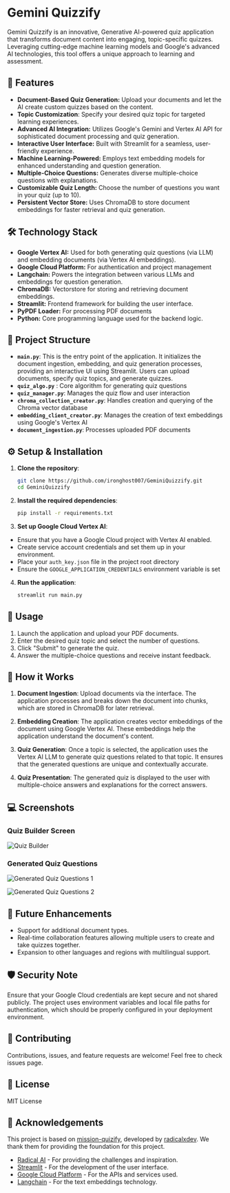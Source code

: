 # Gemini Quizzify

Gemini Quizzify is an innovative, Generative AI-powered quiz application that transforms document content into engaging, topic-specific quizzes. Leveraging cutting-edge machine learning models and Google's advanced AI technologies, this tool offers a unique approach to learning and assessment.

## 🚀 Features
- **Document-Based Quiz Generation:** Upload your documents and let the AI create custom quizzes based on the content.
- **Topic Customization**: Specify your desired quiz topic for targeted learning experiences.
- **Advanced AI Integration:** Utilizes Google's Gemini and Vertex AI API for sophisticated document processing and quiz generation.
- **Interactive User Interface:** Built with Streamlit for a seamless, user-friendly experience.
- **Machine Learning-Powered:** Employs text embedding models for enhanced understanding and question generation.
- **Multiple-Choice Questions:** Generates diverse multiple-choice questions with explanations.
- **Customizable Quiz Length:** Choose the number of questions you want in your quiz (up to 10).
- **Persistent Vector Store:** Uses ChromaDB to store document embeddings for faster retrieval and quiz generation.

## 🛠 Technology Stack
- **Google Vertex AI:** Used for both generating quiz questions (via LLM) and embedding documents (via Vertex AI embeddings).
- **Google Cloud Platform:** For authentication and project management
- **Langchain:** Powers the integration between various LLMs and embeddings for question generation.
- **ChromaDB:** Vectorstore for storing and retrieving document embeddings.
- **Streamlit:** Frontend framework for building the user interface.
- **PyPDF Loader:** For processing PDF documents
- **Python:** Core programming language used for the backend logic.

## 📁 Project Structure

- **`main.py`**: This is the entry point of the application. It initializes the document ingestion, embedding, and quiz generation processes, providing an interactive UI using Streamlit. Users can upload documents, specify quiz topics, and generate quizzes.
- **`quiz_algo.py`** : Core algorithm for generating quiz questions
- **`quiz_manager.py`**: Manages the quiz flow and user interaction
- **`chroma_collection_creator.py`**: Handles creation and querying of the Chroma vector database
- **`embedding_client_creator.py`**: Manages the creation of text embeddings using Google's Vertex AI
- **`document_ingestion.py`**: Processes uploaded PDF documents

## ⚙️ Setup & Installation

1. **Clone the repository**:
   ```bash
   git clone https://github.com/ironghost007/GeminiQuizzify.git
   cd GeminiQuizzify

2. **Install the required dependencies**:
   ```bash
   pip install -r requirements.txt

3. **Set up Google Cloud Vertex AI**:

- Ensure that you have a Google Cloud project with Vertex AI enabled.
- Create service account credentials and set them up in your environment.
- Place your `auth_key.json` file in the project root directory
- Ensure the `GOOGLE_APPLICATION_CREDENTIALS` environment variable is set

4. **Run the application**:
    ```bash
    streamlit run main.py
    
## 📘 Usage
1. Launch the application and upload your PDF documents.
2. Enter the desired quiz topic and select the number of questions.
3. Click "Submit" to generate the quiz.
4. Answer the multiple-choice questions and receive instant feedback.

## 🧠 How it Works
1. **Document Ingestion**: Upload documents via the interface. The application processes and breaks down the document into chunks, which are stored in ChromaDB for later retrieval.

2. **Embedding Creation**: The application creates vector embeddings of the document using Google Vertex AI. These embeddings help the application understand the document's content.
3. **Quiz Generation**: Once a topic is selected, the application uses the Vertex AI LLM to generate quiz questions related to that topic. It ensures that the generated questions are unique and contextually accurate.
4. **Quiz Presentation**: The generated quiz is displayed to the user with multiple-choice answers and explanations for the correct answers.

## 💻 Screenshots

### Quiz Builder Screen
![Quiz Builder](https://github.com/ironghost007/GeminiQuizzify/blob/main/screenshots/Screenshot%202024-09-13%20at%208.06.00%E2%80%AFPM.png)

### Generated Quiz Questions
![Generated Quiz Questions 1](https://github.com/ironghost007/GeminiQuizzify/blob/main/screenshots/Screenshot%202024-09-13%20at%208.07.20%E2%80%AFPM.png)

![Generated Quiz Questions 2](https://github.com/ironghost007/GeminiQuizzify/blob/main/screenshots/Screenshot%202024-09-13%20at%208.07.04%E2%80%AFPM.png)


## 🤖 Future Enhancements
- Support for additional document types.
- Real-time collaboration features allowing multiple users to create and take quizzes together.
- Expansion to other languages and regions with multilingual support.

## 🛡 Security Note
Ensure that your Google Cloud credentials are kept secure and not shared publicly. The project uses environment variables and local file paths for authentication, which should be properly configured in your deployment environment.

## 🤝 Contributing
Contributions, issues, and feature requests are welcome! Feel free to check issues page.

## 📜 License
MIT License

## 🙏 Acknowledgements
This project is based on [mission-quizify](https://github.com/radicalxdev/mission-quizify), developed by [radicalxdev](https://github.com/radicalxdev). We thank them for providing the foundation for this project.

- [Radical AI](https://www.radicalai.org/) - For providing the challenges and inspiration.
- [Streamlit](https://streamlit.io/) - For the development of the user interface.
- [Google Cloud Platform](https://cloud.google.com/) - For the APIs and services used.
- [Langchain](https://langchain.com/) - For the text embeddings technology.
